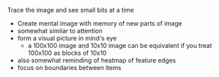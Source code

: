 Trace the image and see small bits at a time
- Create mental image with memory of new parts of image
- somewhat similar to attention
- form a visual picture in mind's eye 
  - a 100x100 image and 10x10 image can be equivalent if you treat 100x100 as blocks of 10x10
- also somewhat reminding of heatmap of feature edges
- focus on boundaries between items 